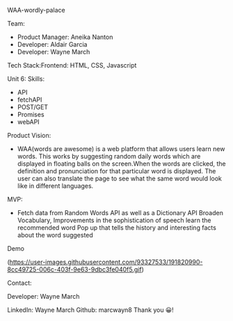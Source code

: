 WAA-wordly-palace

Team:

* Product Manager: Aneika Nanton
* Developer: Aldair Garcia
* Developer: Wayne March

Tech Stack:Frontend: HTML, CSS, Javascript

Unit 6: Skills:

* API
* fetchAPI
* POST/GET
* Promises
* webAPI

Product Vision:

* WAA(words are awesome) is a web platform that allows users learn new words. This works by suggesting random daily words which are displayed in floating balls on the screen.When the words are clicked, the definition and pronunciation for that particular word is displayed. The user can also translate the page to see what the same word would look like in different languages.

MVP:

* Fetch data from Random Words API as well as a Dictionary API
Broaden Vocabulary, Improvements in the sophistication of speech learn the recommended word
Pop up that tells the history and interesting facts about the word suggested

Demo

(https://user-images.githubusercontent.com/93327533/191820990-8cc49725-006c-403f-9e63-9dbc3fe040f5.gif)






Contact:

Developer: Wayne March

LinkedIn: Wayne March
Github: marcwayn8
Thank you 😀!

